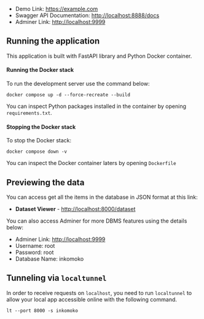 - Demo Link: <https://example.com>
- Swagger API Documentation: <http://localhost:8888/docs>
- Adminer Link: <http://localhost:9999>

## Running the application

This application is built with FastAPI library and Python Docker container.

#### Running the Docker stack

To run the development server use the command below:

```
docker compose up -d --force-recreate --build
```

You can inspect Python packages installed in the container by opening `requirements.txt`.

#### Stopping the Docker stack

To stop the Docker stack:

```
docker compose down -v
```

You can inspect the Docker container laters by opening `Dockerfile`

## Previewing the data

You can access get all the items in the database in JSON format at this link:

- **Dataset Viewer** - <http://localhost:8000/dataset>

You can also access Adminer for more DBMS features using the details below:

- Adminer Link: <http://localhost:9999>
- Username: root
- Password: root
- Database Name: inkomoko

## Tunneling via `localtunnel`

In order to receive requests on `localhost`, you need to run `localtunnel` to allow your local app accessible online with the following command.

```
lt --port 8000 -s inkomoko
```

